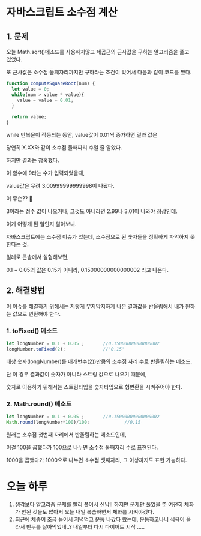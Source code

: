 # 자바스크립트 소수점 계산

## 1. 문제

오늘 Math.sqrt()메소드를 사용하지않고 제곱근의 근사값을 구하는 알고리즘을 풀고 있었다.

또 근사값은 소수점 둘째자리까지만 구하라는 조건이 있어서 다음과 같이 코드를 짰다.

```js
function computeSquareRoot(num) {
  let value = 0;
  while(num > value * value){
    value = value + 0.01;
  }
  
  return value;
}
```

while 반복문이 작동되는 동안, value값이 0.01씩 증가하면 결과 값은 

당연히 X.XX와 같이 소수점 둘째짜리 수일 줄 알았다. 



하지만 결과는 참혹했다.



이 함수에 9라는 수가 입력되었을때, 

value값은 무려 3.00999999999998이 나왔다.



이 무슨?? 🤯



3이라는 정수 값이 나오거나, 그것도 아니라면 2.99나 3.01이 나와야 정상인데. 

이게 어떻게 된 일인지 알아보니.



자바스크립트에는 소수점 이슈가 있는데, 소수점으로 된 숫자들을 정확하게 파악하지 못한다는 것.

일례로 콘솔에서 실험해보면,

0.1 + 0.05의 값은 0.15가 아니라, 0.15000000000000002 라고 나온다.

## 2. 해결방법

이 이슈를 해결하기 위해서는 저렇게 무지막지하게 나온 결과값을 반올림해서 내가 원하는 값으로 변환해야 한다.

### 1. toFixed() 메소드

```js
let longNumber = 0.1 + 0.05 ;		//0.15000000000000002
longNumber.toFixed(2);				//'0.15'
```

대상 숫자(longNumber)를 매개변수(2))만큼의 소수점 자리 수로 반올림하는 메소드. 

단 이 경우 결과값이 숫자가 아니라 스트링 값으로 나오기 때문에, 

숫자로 이용하기 위해서는 스트링타입을 숫자타입으로 형변환을 시켜주어야 한다.  



### 2. Math.round() 메소드

```js
let longNumber = 0.1 + 0.05 ;		//0.15000000000000002
Math.round(longNumber*100)/100;				//0.15
```

원래는 소수점 첫번째 자리에서 반올림하는 메소드인데, 

이걸 100을 곱했다가 100으로 나누면 소수점 둘째자리 수로 표현된다.

1000을 곱했다가 1000으로 나누면 소수점 셋째자리, 그 이상까지도 표현 가능하다.

# 오늘 하루

1. 생각보다 알고리즘 문제를 빨리 풀어서 신남!! 하지만 문제만 풀었을 뿐 여전히 체화가 안된 것들도 많아서 오늘 내일 복습하면서 체화를 시켜야겠다.
2. 최근에 체중이 조금 늘어서 저녁먹고 운동 나갔다 왔는데, 운동하고나니 식욕이 올라서 만두를 삶아먹었네..? 내일부터 다시 다이어트 시작 ..... 